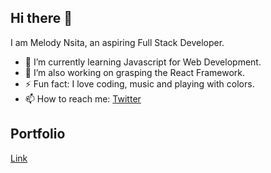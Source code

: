 ## Hi there 👋

I am Melody Nsita, an aspiring Full Stack Developer.

- 🌱 I’m currently learning Javascript for Web Development.
- 🔭 I’m also working on grasping the React Framework.
- ⚡ Fun fact: I love coding, music and playing with colors.
- 📫 How to reach me: [Twitter](https://twitter.com/melonoian)

## Portfolio
[Link](https://melodiean.github.io/Melodiean)

